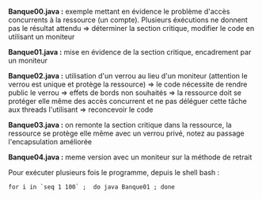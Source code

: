 **Banque00.java :** exemple mettant en évidence le problème d'accès concurrents à la ressource (un compte). Plusieurs éxécutions ne donnent pas le résultat attendu => déterminer la section critique, modifier le code en utilisant un moniteur

**Banque01.java :** mise en évidence de la section critique, encadrement par un moniteur

**Banque02.java :** utilisation d'un verrou au lieu d'un moniteur (attention le verrou est unique et protège la ressource) => le code nécessite de rendre public le verrou => effets de bords non souhaités => la ressource doit se protéger elle même des accès concurrent et ne pas déléguer cette tâche aux threads l'utilisant => reconcevoir le code 

**Banque03.java :** on remonte la section critique dans la ressource, la ressource se protège elle même avec un verrou privé, notez au passage l'encapsulation améliorée

**Banque04.java :** meme version avec un moniteur sur la méthode de retrait

Pour exécuter plusieurs fois le programme, depuis le shell bash :  
```{r, engine='bash', count_lines}
for i in `seq 1 100` ;  do java Banque01 ; done
```
